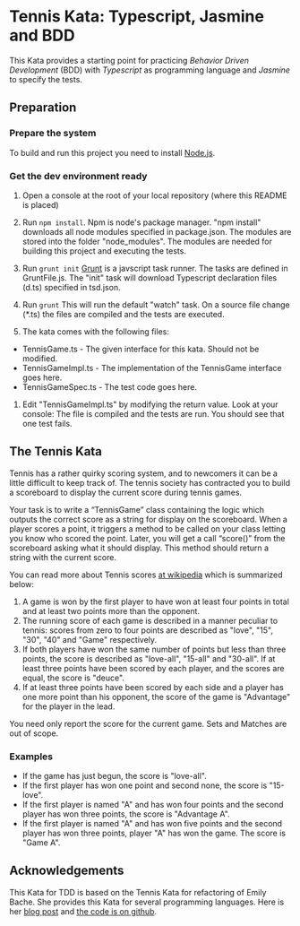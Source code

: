 # Tennis Kata: Typescript, Jasmine and BDD

This Kata provides a starting point for practicing *Behavior Driven Development* (BDD) with *Typescript* as programming language and
*Jasmine* to specify the tests.

## Preparation 

### Prepare the system

To build and run this project you need to install [Node.js](http://nodejs.org/). 

### Get the dev environment ready

1. Open a console at the root of your local repository (where this README is placed)

1. Run ```npm install```.
    Npm is node's package manager. "npm install" downloads all node modules specified in package.json.
    The modules are stored into the folder "node_modules".
    The modules are needed for building this project and executing the tests.

1. Run ```grunt init```
    [Grunt](http://gruntjs.com/) is a javscript task runner. 
    The tasks are defined in GruntFile.js. The "init" task will download
    Typescript declaration files (d.ts) specified in tsd.json.

1. Run ```grunt```
    This will run the default "watch" task. 
    On a source file change (*.ts) the files are compiled and the tests are executed.

1. The kata comes with the following files:

  - TennisGame.ts - The given interface for this kata. Should not be modified.
  - TennisGameImpl.ts - The implementation of the TennisGame interface goes here.
  - TennisGameSpec.ts - The test code goes here.
  
1. Edit "TennisGameImpl.ts" by modifying the return value. 
   Look at your console: The file is compiled and the tests are run.
   You should see that one test fails.


## The Tennis Kata
Tennis has a rather quirky scoring system, and to newcomers it can be a little difficult to keep track of. The tennis society has contracted you to build a scoreboard to display the current score during tennis games. 

Your task is to write a “TennisGame” class containing the logic which outputs the correct score as a string for display on the scoreboard. When a player scores a point, it triggers a method to be called on your class letting you know who scored the point. Later, you will get a call “score()” from the scoreboard asking what it should display. This method should return a string with the current score.

You can read more about Tennis scores [at wikipedia](http://en.wikipedia.org/wiki/Tennis_scoring_system#Game_score) which is summarized below:

1. A game is won by the first player to have won at least four points in total and at least two points more than the opponent.
2. The running score of each game is described in a manner peculiar to tennis: scores from zero to four points are described as "love", "15", "30", "40" and "Game" respectively. 
3. If both players have won the same number of points but less than three points, the score is described as "love-all", "15-all" and "30-all". If at least three points have been scored by each player, and the scores are equal, the score is "deuce".
4. If at least three points have been scored by each side and a player has one more point than his opponent, the score of the game is "Advantage" for the player in the lead.

You need only report the score for the current game. Sets and Matches are out of scope.

### Examples
- If the game has just begun, the score is "love-all".
- If the first player has won one point and second none, the score is "15-love".
- If the first player is named "A" and has won four points and the second player has won three points, the score is "Advantage A".
- If the first player is named "A" and has won five points and the second player has won three points, player "A" has won the game. 
The score is "Game A". 

## Acknowledgements

This Kata for TDD is based on the Tennis Kata for refactoring of Emily Bache. 
She provides this Kata for several programming languages. 
Here is her [blog post](http://emilybache.blogspot.co.at/2011/08/refactoring-kata-fun.html)
and [the code is on github](https://github.com/emilybache/Tennis-Refactoring-Kata).

